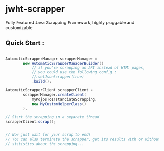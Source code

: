 # jwht-scrapper
Fully Featured Java Scrapping Framework, highly pluggable and customizable



## Quick Start :

```java

AutomaticScrapperManager scrapperManager = 
        new AutomaticScrapperManagerBuilder()
            // if you're scrapping an API instead of HTML pages, 
            // you could use the following config :
            //.setJsonScrapper(true)
            .build();

AutomaticScrapperClient scrapperClient = 
        scrapperManager.createClient(
            myPojosToInstanciateScrapping,
            new MyCustomHelperClass()
        );

// Start the scrapping in a separate thread
scrapperClient.scrap();


// Now just wait for your scrap to end!
// You can also terminate the scrapper, get its results with or without a timeout, get some
// statistics about the scrapping...

```
    